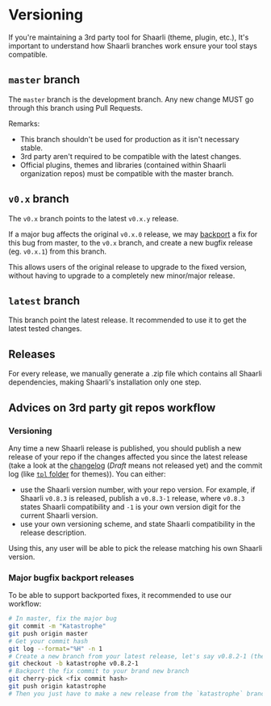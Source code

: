 # Versioning

If you're maintaining a 3rd party tool for Shaarli (theme, plugin, etc.), It's important to understand how Shaarli branches work ensure your tool stays compatible.


## `master` branch

The `master` branch is the development branch. Any new change MUST go through this branch using Pull Requests.

Remarks:

- This branch shouldn't be used for production as it isn't necessary stable.
- 3rd party aren't required to be compatible with the latest changes.
- Official plugins, themes and libraries (contained within Shaarli organization repos) must be compatible with the master branch.


## `v0.x` branch

The `v0.x` branch points to the latest `v0.x.y` release.

If a major bug affects the original `v0.x.0` release, we may [backport](https://en.wikipedia.org/wiki/Backporting) a fix for this bug from master, to the `v0.x` branch, and create a new bugfix release (eg. `v0.x.1`) from this branch.

This allows users of the original release to upgrade to the fixed version, without having to upgrade to a completely new minor/major release.


## `latest` branch

This branch point the latest release. It recommended to use it to get the latest tested changes.


## Releases

For every release, we manually generate a .zip file which contains all Shaarli dependencies, making Shaarli's installation only one step.


## Advices on 3rd party git repos workflow

### Versioning

Any time a new Shaarli release is published, you should publish a new release of your repo if the changes affected you since the latest release (take a look at the [changelog](https://github.com/shaarli/Shaarli/releases) (*Draft* means not released yet) and the commit log (like [`tpl` folder](https://github.com/shaarli/Shaarli/commits/master/tpl/default) for themes)). You can either:

   - use the Shaarli version number, with your repo version. For example, if Shaarli `v0.8.3` is released, publish a `v0.8.3-1` release, where `v0.8.3` states Shaarli compatibility and `-1` is your own version digit for the current Shaarli version.
   - use your own versioning scheme, and state Shaarli compatibility in the release description.

Using this, any user will be able to pick the release matching his own Shaarli version.

### Major bugfix backport releases

To be able to support backported fixes, it recommended to use our workflow:

```bash
# In master, fix the major bug
git commit -m "Katastrophe"
git push origin master
# Get your commit hash
git log --format="%H" -n 1
# Create a new branch from your latest release, let's say v0.8.2-1 (the tag name)
git checkout -b katastrophe v0.8.2-1
# Backport the fix commit to your brand new branch
git cherry-pick <fix commit hash>
git push origin katastrophe
# Then you just have to make a new release from the `katastrophe` branch tagged `v0.8.3-1`
```
